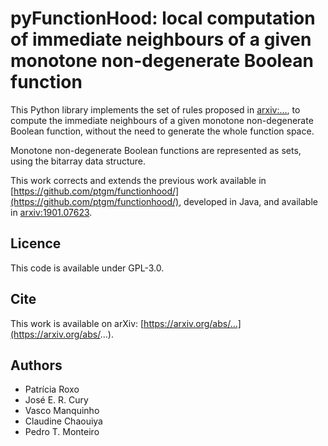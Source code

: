 pyFunctionHood: local computation of immediate neighbours of a given monotone non-degenerate Boolean function
=================================================================================

This Python library implements the set of rules proposed in [arxiv:...](https://arxiv.org/abs/...), to compute the immediate neighbours of a given monotone non-degenerate Boolean function, without the need to generate the whole function space.

Monotone non-degenerate Boolean functions are represented as sets, using the bitarray data structure.

This work corrects and extends the previous work available in [https://github.com/ptgm/functionhood/](https://github.com/ptgm/functionhood/), developed in Java, and available in [arxiv:1901.07623](https://arxiv.org/abs/1901.07623).

Licence
-------

This code is available under GPL-3.0.

Cite
----

This work is available on arXiv: [https://arxiv.org/abs/...](https://arxiv.org/abs/...).

Authors
-------

- Patrícia Roxo
- José E. R. Cury
- Vasco Manquinho
- Claudine Chaouiya
- Pedro T. Monteiro
